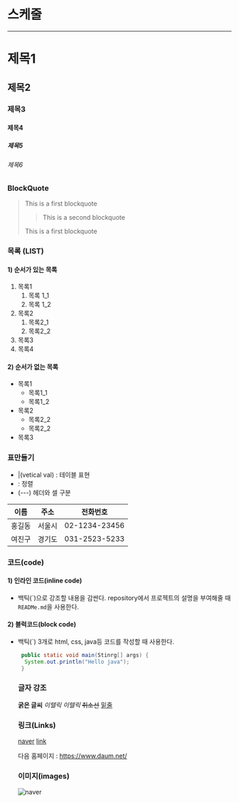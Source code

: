 # 스케줄

---

# 제목1

## 제목2

### 제목3

#### 제목4

##### 제목5

###### 제목6

### BlockQuote

> This is a first blockquote
>
> > This is a second blockquote
>
> This is a first blockquote

### 목록 (LIST)

#### 1) 순서가 있는 목록

1. 목록1
   1. 목록 1_1
   2. 목록 1_2
2. 목록2
   1. 목록2_1
   2. 목록2_2
3. 목록3
4. 목록4

#### 2) 순서가 없는 목록

- 목록1
  - 목록1_1
  - 목록1_2
- 목록2
  - 목록2_2
  - 목록2_2
- 목록3

### 표만들기

- |(vetical val) : 테이블 표현
- : 정렬
- (---) 헤더와 셀 구분

|  이름  |  주소  |   전화번호    |
| :----: | :----: | :-----------: |
| 홍길동 | 서울시 | 02-1234-23456 |
| 여진구 | 경기도 | 031-2523-5233 |

### 코드(code)

#### 1) 인라인 코드(inline code)

- 백틱(\`)으로 강조할 내용을 감싼다.
  repository에서 프로젝트의 설명을 부여해줄 때 `READMe.md`을 사용한다.

#### 2) 블럭코드(block code)

- 백틱(`) 3개로 html, css, java등 코드를 작성할 때 사용한다.

  ```java
   public static void main(Stinrg[] args) {
    System.out.println("Hello java");
   }
  ```

  ### 글자 강조

  **굵은 글씨**
  _이텔릭_
  _이텔릭_
  ~~취소선~~
  <u>밑줄</u>

  ### 링크(Links)

  [naver](https://www.naver.com/)
  [link](a.txt)

  다음 홈페이지 : <https://www.daum.net/>

  ### 이미지(images)

  ![naver](https://s.pstatic.net/dthumb.phinf/?src=%22https%3A%2F%2Fphinf.pstatic.net%2Ftvcast%2F20220607_24%2FNffLd_1654591171726gyofG_PNG%2F1654591045811.png%22&type=nf464_260)
